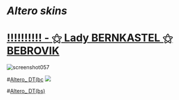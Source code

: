 # *Altero skins*

# [!!!!!!!!!! - ⚝ Lady BERNKASTEL ⚝ BEBROVIK](https://disk.yandex.ru/d/hgbnYEsrI6ZZFw)

![screenshot057](https://disk.yandex.ru/d/AQChcSmH5PuuvA)

#[Altero_ DT(bc](https://disk.yandex.ru/d/GNuLzdGzujhoOA)
![](https://disk.yandex.ru/i/mSoLBB4d8xA59g)

#[Altero_ DT(bs)](https://disk.yandex.ru/d/1MYf5hstXl9-aQ)
![]()
